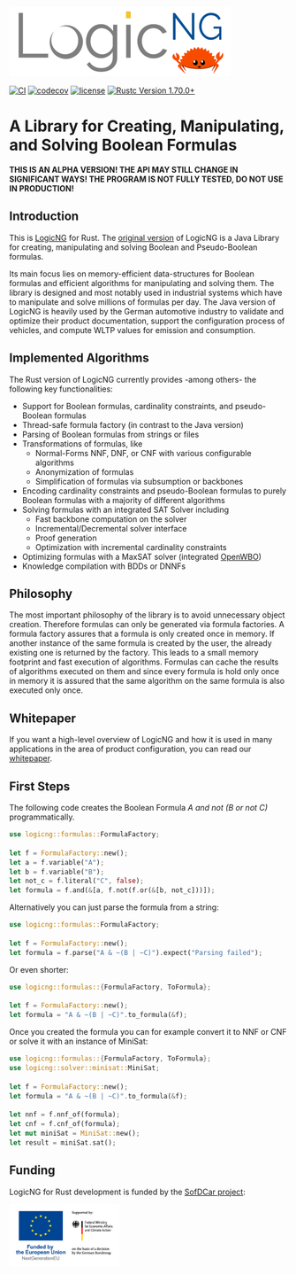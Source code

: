 <a href="https://www.logicng.org"><img src="https://github.com/booleworks/logicng-rs/blob/main/doc/logos/logicng_logo_ferris.png?raw=true" alt="logo" width="400"></a>

[![CI](https://github.com/booleworks/logicng-rs/actions/workflows/ci.yml/badge.svg)](https://github.com/booleworks/logicng-rs/actions/workflows/ci.yml)
[![codecov](https://codecov.io/gh/booleworks/logicng-rs/graph/badge.svg?token=AMGWKMH7VM)](https://codecov.io/gh/booleworks/logicng-rs)
[![license](https://img.shields.io/badge/license-Apache--2.0_OR_MIT-blue?style=flat-square)]()
<a href="https://blog.rust-lang.org/2023/06/01/Rust-1.70.0.html"><img alt="Rustc Version 1.70.0+" src="https://img.shields.io/badge/rustc-1.70.0%2B-lightgrey.svg"/></a>

# A Library for Creating, Manipulating, and Solving Boolean Formulas

__THIS IS AN ALPHA VERSION! THE API MAY STILL CHANGE IN SIGNIFICANT WAYS! THE
PROGRAM IS NOT FULLY TESTED, DO NOT USE IN PRODUCTION!__

## Introduction

This is [LogicNG](https://logicng.org/) for Rust. The [original
version](https://github.com/logic-ng/LogicNG) of LogicNG is a Java Library for
creating, manipulating and solving Boolean and Pseudo-Boolean formulas.

Its main focus lies on memory-efficient data-structures for Boolean formulas
and efficient algorithms for manipulating and solving them. The library is
designed and most notably used in industrial systems which have to manipulate
and solve millions of formulas per day. The Java version of LogicNG is heavily
used by the German automotive industry to validate and optimize their product
documentation, support the configuration process of vehicles, and compute WLTP
values for emission and consumption.

## Implemented Algorithms

The Rust version of LogicNG currently provides -among others- the following key
functionalities:

- Support for Boolean formulas, cardinality constraints, and pseudo-Boolean
formulas
- Thread-safe formula factory (in contrast to the Java version)
- Parsing of Boolean formulas from strings or files
- Transformations of formulas, like
  - Normal-Forms NNF, DNF, or CNF with various configurable algorithms
  - Anonymization of formulas
  - Simplification of formulas via subsumption or backbones
- Encoding cardinality constraints and pseudo-Boolean formulas to purely
Boolean formulas with a majority of different algorithms
- Solving formulas with an integrated SAT Solver including
  - Fast backbone computation on the solver
  - Incremental/Decremental solver interface
  - Proof generation
  - Optimization with incremental cardinality constraints
- Optimizing formulas with a MaxSAT solver (integrated
[OpenWBO](https://github.com/sat-group/open-wbo))
- Knowledge compilation with BDDs or DNNFs

## Philosophy

The most important philosophy of the library is to avoid unnecessary object
creation. Therefore formulas can only be generated via formula factories. A
formula factory assures that a formula is only created once in memory. If
another instance of the same formula is created by the user, the already
existing one is returned by the factory. This leads to a small memory footprint
and fast execution of algorithms. Formulas can cache the results of algorithms
executed on them and since every formula is hold only once in memory it is
assured that the same algorithm on the same formula is also executed only once.

## Whitepaper

If you want a high-level overview of LogicNG and how it is used in many
applications in the area of product configuration, you can read our
[whitepaper](https://logicng.org/whitepaper/abstract/).

## First Steps

The following code creates the Boolean Formula _A and not (B or not C)_
programmatically.

```rust
use logicng::formulas::FormulaFactory;

let f = FormulaFactory::new();
let a = f.variable("A");
let b = f.variable("B");
let not_c = f.literal("C", false);
let formula = f.and(&[a, f.not(f.or(&[b, not_c]))]);
```

Alternatively you can just parse the formula from a string:

```rust
use logicng::formulas::FormulaFactory;

let f = FormulaFactory::new();
let formula = f.parse("A & ~(B | ~C)").expect("Parsing failed");
```

Or even shorter:

```rust
use logicng::formulas::{FormulaFactory, ToFormula};

let f = FormulaFactory::new();
let formula = "A & ~(B | ~C)".to_formula(&f);
```

Once you created the formula you can for example convert it to NNF or CNF or
solve it with an instance of MiniSat:

```rust
use logicng::formulas::{FormulaFactory, ToFormula};
use logicng::solver::minisat::MiniSat;

let f = FormulaFactory::new();
let formula = "A & ~(B | ~C)".to_formula(&f);

let nnf = f.nnf_of(formula);
let cnf = f.cnf_of(formula);
let mut miniSat = MiniSat::new();
let result = miniSat.sat();
```

## Funding

LogicNG for Rust development is funded by the [SofDCar project](https://sofdcar.de/):

<a href="https://www.logicng.org"><img src="https://github.com/booleworks/logicng-rs/blob/main/doc/logos/bmwk.png?raw=true" alt="logo" width="200"></a>
